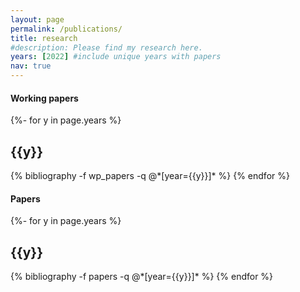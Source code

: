 ```yaml
---
layout: page
permalink: /publications/
title: research
#description: Please find my research here.
years: [2022] #include unique years with papers
nav: true
---
```

<!-- _pages/publications.md -->
#### Working papers
<div class="publications">

{%- for y in page.years %}
  <h2 class="year">{{y}}</h2>
  {% bibliography -f wp_papers -q @*[year={{y}}]* %}
{% endfor %}

</div>

#### Papers
<div class="publications">

{%- for y in page.years %}
  <h2 class="year">{{y}}</h2>
  {% bibliography -f papers -q @*[year={{y}}]* %}
{% endfor %}

</div>